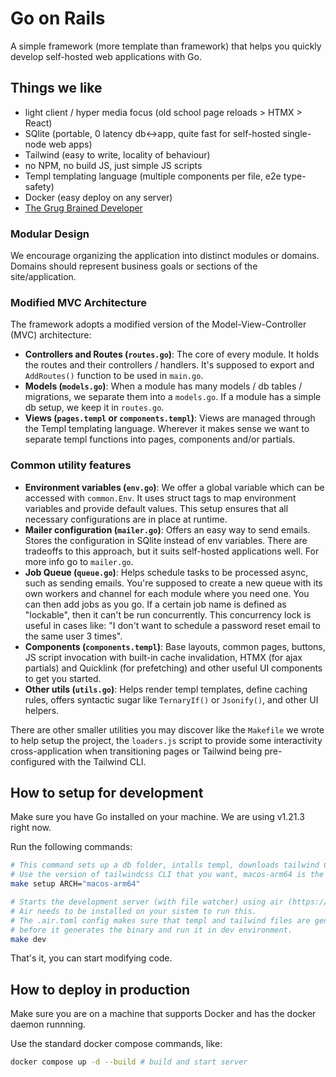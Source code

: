 # Go on Rails

A simple framework (more template than framework) that helps you quickly develop
self-hosted web applications with Go.

## Things we like

- light client / hyper media focus (old school page reloads > HTMX > React)
- SQlite (portable, 0 latency db<->app, quite fast for self-hosted single-node web apps)
- Tailwind (easy to write, locality of behaviour)
- no NPM, no build JS, just simple JS scripts
- Templ templating language (multiple components per file, e2e type-safety)
- Docker (easy deploy on any server)
- [The Grug Brained Developer](https://grugbrain.dev/)

### Modular Design
We encourage organizing the application into distinct modules or domains. Domains should
represent business goals or sections of the site/application.

### Modified MVC Architecture
The framework adopts a modified version of the Model-View-Controller (MVC) architecture:

- **Controllers and Routes (`routes.go`)**: The core of every module. It holds the routes and their controllers / handlers.
It's supposed to export and `AddRoutes()` function to be used in `main.go`.
- **Models (`models.go`)**: When a module has many models / db tables / migrations, 
we separate them into a `models.go`. If a module has a simple db setup, we keep it in `routes.go`.
- **Views (`pages.templ` or `components.templ`)**: Views are managed through the Templ templating language. 
Wherever it makes sense we want to separate templ functions into pages, components and/or partials.

### Common utility features

- **Environment variables (`env.go`)**: We offer a global variable which can be accessed with `common.Env`. 
It uses struct tags to map environment variables and provide default values. This setup ensures that 
all necessary configurations are in place at runtime.
- **Mailer configuration (`mailer.go`)**: Offers an easy way to send emails. Stores the configuration
in SQlite instead of env variables. There are tradeoffs to this approach, but it suits self-hosted
applications well. For more info go to `mailer.go`.
- **Job Queue (`queue.go`)**: Helps schedule tasks to be processed async, such as sending emails. You're
supposed to create a new queue with its own workers and channel for each module where you need one. You can
then add jobs as you go. If a certain job name is defined as "lockable", then it can't be run concurrently.
This concurrency lock is useful in cases like: "I don't want to schedule a password reset email to the same user 3 times".
- **Components (`components.templ`)**: Base layouts, common pages, buttons, JS script invocation with built-in cache invalidation, 
HTMX (for ajax partials) and Quicklink (for prefetching) and other useful UI components to get you started.
- **Other utils (`utils.go`)**: Helps render templ templates, define caching rules, offers syntactic sugar like `TernaryIf()` or
`Jsonify()`, and other UI helpers.

There are other smaller utilities you may discover like the `Makefile` we wrote to help setup the project,
the `loaders.js` script to provide some interactivity cross-application when transitioning pages or 
Tailwind being pre-configured with the Tailwind CLI.

## How to setup for development

Make sure you have Go installed on your machine. We are using v1.21.3 right now.

Run the following commands:

```sh
# This command sets up a db folder, intalls templ, downloads tailwind CLI and inits tailwind.
# Use the version of tailwindcss CLI that you want, macos-arm64 is the default.
make setup ARCH="macos-arm64"

# Starts the development server (with file watcher) using air (https://github.com/cosmtrek/air).
# Air needs to be installed on your sistem to run this.
# The .air.toml config makes sure that templ and tailwind files are generated
# before it generates the binary and run it in dev environment.
make dev
```

That's it, you can start modifying code.

## How to deploy in production

Make sure you are on a machine that supports Docker and has the docker daemon runnning.

Use the standard docker compose commands, like:

```sh
docker compose up -d --build # build and start server
```